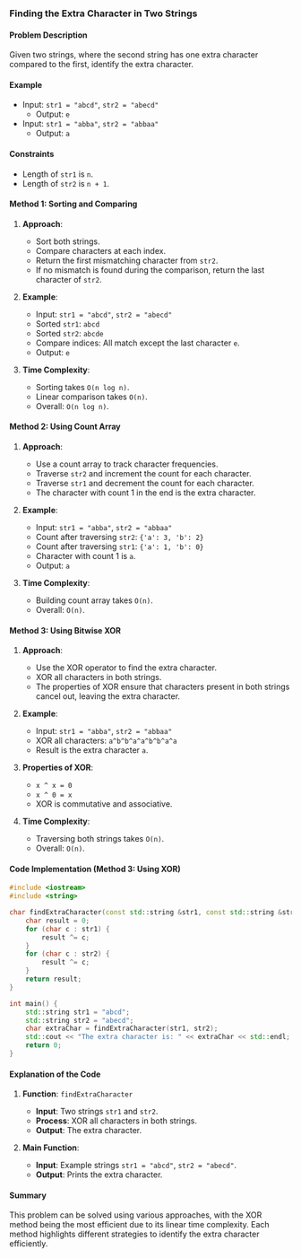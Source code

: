 ### Finding the Extra Character in Two Strings

#### Problem Description
Given two strings, where the second string has one extra character compared to the first, identify the extra character. 

#### Example
- Input: `str1 = "abcd"`, `str2 = "abecd"`
  - Output: `e`
- Input: `str1 = "abba"`, `str2 = "abbaa"`
  - Output: `a`

#### Constraints
- Length of `str1` is `n`.
- Length of `str2` is `n + 1`.

#### Method 1: Sorting and Comparing
1. **Approach**:
   - Sort both strings.
   - Compare characters at each index.
   - Return the first mismatching character from `str2`.
   - If no mismatch is found during the comparison, return the last character of `str2`.

2. **Example**:
   - Input: `str1 = "abcd"`, `str2 = "abecd"`
   - Sorted `str1`: `abcd`
   - Sorted `str2`: `abcde`
   - Compare indices: All match except the last character `e`.
   - Output: `e`

3. **Time Complexity**: 
   - Sorting takes `O(n log n)`.
   - Linear comparison takes `O(n)`.
   - Overall: `O(n log n)`.

#### Method 2: Using Count Array
1. **Approach**:
   - Use a count array to track character frequencies.
   - Traverse `str2` and increment the count for each character.
   - Traverse `str1` and decrement the count for each character.
   - The character with count 1 in the end is the extra character.

2. **Example**:
   - Input: `str1 = "abba"`, `str2 = "abbaa"`
   - Count after traversing `str2`: `{'a': 3, 'b': 2}`
   - Count after traversing `str1`: `{'a': 1, 'b': 0}`
   - Character with count 1 is `a`.
   - Output: `a`

3. **Time Complexity**: 
   - Building count array takes `O(n)`.
   - Overall: `O(n)`.

#### Method 3: Using Bitwise XOR
1. **Approach**:
   - Use the XOR operator to find the extra character.
   - XOR all characters in both strings.
   - The properties of XOR ensure that characters present in both strings cancel out, leaving the extra character.

2. **Example**:
   - Input: `str1 = "abba"`, `str2 = "abbaa"`
   - XOR all characters: `a^b^b^a^a^b^b^a^a`
   - Result is the extra character `a`.

3. **Properties of XOR**:
   - `x ^ x = 0`
   - `x ^ 0 = x`
   - XOR is commutative and associative.

4. **Time Complexity**: 
   - Traversing both strings takes `O(n)`.
   - Overall: `O(n)`.

#### Code Implementation (Method 3: Using XOR)

```cpp
#include <iostream>
#include <string>

char findExtraCharacter(const std::string &str1, const std::string &str2) {
    char result = 0;
    for (char c : str1) {
        result ^= c;
    }
    for (char c : str2) {
        result ^= c;
    }
    return result;
}

int main() {
    std::string str1 = "abcd";
    std::string str2 = "abecd";
    char extraChar = findExtraCharacter(str1, str2);
    std::cout << "The extra character is: " << extraChar << std::endl;
    return 0;
}
```

#### Explanation of the Code
1. **Function**: `findExtraCharacter`
   - **Input**: Two strings `str1` and `str2`.
   - **Process**: XOR all characters in both strings.
   - **Output**: The extra character.

2. **Main Function**:
   - **Input**: Example strings `str1 = "abcd"`, `str2 = "abecd"`.
   - **Output**: Prints the extra character.

#### Summary
This problem can be solved using various approaches, with the XOR method being the most efficient due to its linear time complexity. Each method highlights different strategies to identify the extra character efficiently.